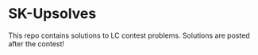 # SK-Upsolves
This repo contains solutions to LC contest problems. Solutions are posted after the contest! 
